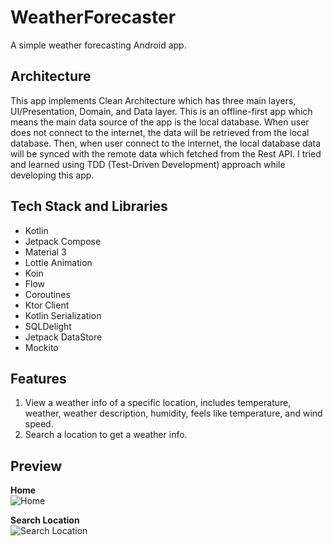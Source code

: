 # WeatherForecaster
A simple weather forecasting Android app.

## Architecture
This app implements Clean Architecture which has three main layers, UI/Presentation, Domain, and Data layer. This is an offline-first app which means the main data source of the app is the local database. When user does not connect to the internet, the data will be retrieved from the local database. Then, when user connect to the internet, the local database data will be synced with the remote data which fetched from the Rest API. I tried and learned using TDD (Test-Driven Development) approach while developing this app.

## Tech Stack and Libraries
- Kotlin
- Jetpack Compose
- Material 3
- Lottie Animation
- Koin
- Flow
- Coroutines
- Ktor Client
- Kotlin Serialization
- SQLDelight
- Jetpack DataStore
- Mockito

## Features
1. View a weather info of a specific location, includes temperature, weather, weather description, humidity, feels like temperature, and wind speed.
2. Search a location to get a weather info.


## Preview
**Home**<br/>
![Home](https://res.cloudinary.com/dkwoatrfe/image/upload/w_360,h_800/v1686909982/Screenshot_2023-06-16-16-56-36-049_com.ajailani.weather_forecaster_gwskxz.jpg)

**Search Location**<br/>
![Search Location](https://res.cloudinary.com/dkwoatrfe/image/upload/w_360,h_800/v1686909982/Screenshot_2023-06-16-16-56-47-830_com.ajailani.weather_forecaster_iny7qm.jpg)
